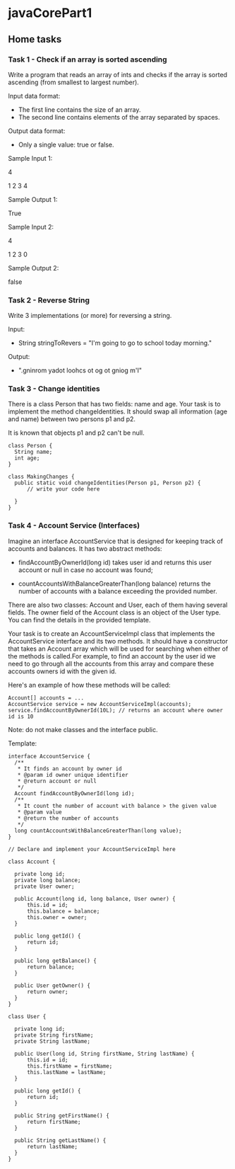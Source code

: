 # javaCorePart1

## Home tasks

### Task 1 - Check if an array is sorted ascending
Write a program that reads an array of ints and checks if the array is sorted ascending (from smallest to largest number).


Input data format:

- The first line contains the size of an array.
- The second line contains elements of the array separated by spaces.

Output data format:

- Only a single value: true or false.

Sample Input 1:

4

1 2 3 4


Sample Output 1:

True


Sample Input 2:

4

1 2 3 0


Sample Output 2:

false

### Task 2 - Reverse String
Write 3 implementations (or more) for reversing a string.


Input:

- String stringToRevers = "I'm going to go to school today morning."

Output:

- ".gninrom yadot loohcs ot og ot gniog m'I"

### Task 3 - Change identities
There is a class Person that has two fields: name and age. Your task is to implement the method changeIdentities. It should swap all information (age and name) between two persons p1 and p2.


It is known that objects p1 and p2 can't be null.

```
class Person {
  String name;
  int age;
}

class MakingChanges {
  public static void changeIdentities(Person p1, Person p2) {
      // write your code here

  }
}
```


### Task 4 - Account Service (Interfaces)
Imagine an interface AccountService that is designed for keeping track of accounts and balances. It has two abstract methods:

- findAccountByOwnerId(long id) takes user id and returns this user account or null in case no account was found;

- countAccountsWithBalanceGreaterThan(long balance) returns the number of accounts with a balance exceeding the provided number.

There are also two classes: Account and User, each of them having several fields. The owner field of the Account class is an object of the User type. You can find the details in the provided template.


Your task is to create an AccountServiceImpl class that implements the AccountService interface and its two methods. It should have a constructor that takes an Account array which will be used for searching when either of the methods is called.For example, to find an account by the user id we need to go through all the accounts from this array and compare these accounts owners id with the given id.


Here's an example of how these methods will be called:
```
Account[] accounts = ...
AccountService service = new AccountServiceImpl(accounts);
service.findAccountByOwnerId(10L); // returns an account where owner id is 10
```
Note: do not make classes and the interface public.


Template:
```
interface AccountService {
  /**
   * It finds an account by owner id
   * @param id owner unique identifier
   * @return account or null
   */
  Account findAccountByOwnerId(long id);
  /**
   * It count the number of account with balance > the given value
   * @param value
   * @return the number of accounts
   */
  long countAccountsWithBalanceGreaterThan(long value);
}

// Declare and implement your AccountServiceImpl here

class Account {

  private long id;
  private long balance;
  private User owner;

  public Account(long id, long balance, User owner) {
      this.id = id;
      this.balance = balance;
      this.owner = owner;
  }

  public long getId() {
      return id;
  }

  public long getBalance() {
      return balance;
  }

  public User getOwner() {
      return owner;
  }
}

class User {

  private long id;
  private String firstName;
  private String lastName;

  public User(long id, String firstName, String lastName) {
      this.id = id;
      this.firstName = firstName;
      this.lastName = lastName;
  }

  public long getId() {
      return id;
  }

  public String getFirstName() {
      return firstName;
  }

  public String getLastName() {
      return lastName;
  }
}
```